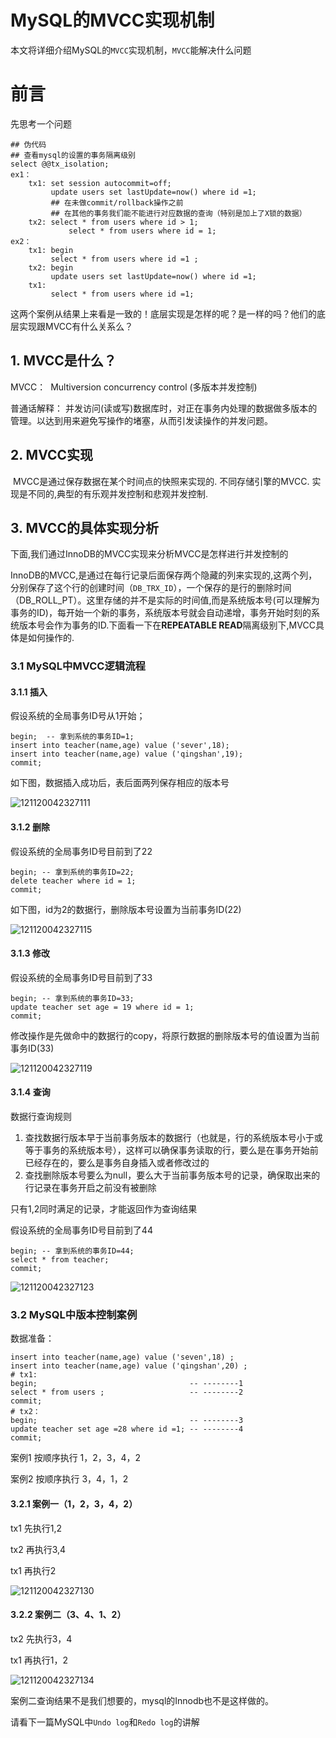 # MySQL的MVCC实现机制

本文将详细介绍MySQL的`MVCC`实现机制，`MVCC`能解决什么问题

# 前言

先思考一个问题

```mysql
## 伪代码
## 查看mysql的设置的事务隔离级别
select @@tx_isolation;
ex1：
	tx1: set session autocommit=off;
		 update users set lastUpdate=now() where id =1;
		 ## 在未做commit/rollback操作之前
		 ## 在其他的事务我们能不能进行对应数据的查询（特别是加上了X锁的数据）
	tx2: select * from users where id > 1;
			 select * from users where id = 1;
ex2：
	tx1: begin
		 select * from users where id =1 ;
	tx2: begin
		 update users set lastUpdate=now() where id =1;
	tx1:
		 select * from users where id =1;
```

这两个案例从结果上来看是一致的！底层实现是怎样的呢？是一样的吗？他们的底层实现跟MVCC有什么关系么？

## 1. MVCC是什么？

MVCC：
​	Multiversion concurrency control (多版本并发控制)

普通话解释：
​	并发访问(读或写)数据库时，对正在事务内处理的数据做多版本的管理。以达到用来避免写操作的堵塞，从而引发读操作的并发问题。

## 2. MVCC实现

​	MVCC是通过保存数据在某个时间点的快照来实现的. 不同存储引擎的MVCC. 实现是不同的,典型的有乐观并发控制和悲观并发控制.

## 3. MVCC的具体实现分析

下面,我们通过InnoDB的MVCC实现来分析MVCC是怎样进行并发控制的

InnoDB的MVCC,是通过在每行记录后面保存两个隐藏的列来实现的,这两个列，分别保存了这个行的创建时间（`DB_TRX_ID`），一个保存的是行的删除时间（DB_ROLL_PT）。这里存储的并不是实际的时间值,而是系统版本号(可以理解为事务的ID)，每开始一个新的事务，系统版本号就会自动递增，事务开始时刻的系统版本号会作为事务的ID.下面看一下在**REPEATABLE READ**隔离级别下,MVCC具体是如何操作的.

### 3.1 MySQL中MVCC逻辑流程

#### 3.1.1 插入

假设系统的全局事务ID号从1开始；

```mysql
begin;  -- 拿到系统的事务ID=1;
insert into teacher(name,age) value ('sever',18);
insert into teacher(name,age) value ('qingshan',19);
commit;
```

如下图，数据插入成功后，表后面两列保存相应的版本号

![121120042327111](http://ww3.sinaimg.cn/large/006tNc79gy1g5xatevo8kj31at0p8q8s.jpg)

#### 3.1.2 删除

假设系统的全局事务ID号目前到了22

```mysql
begin; -- 拿到系统的事务ID=22;
delete teacher where id = 1;
commit;
```

如下图，id为2的数据行，删除版本号设置为当前事务ID(22)

![121120042327115](http://ww2.sinaimg.cn/large/006tNc79gy1g5xath2aqkj30yo0nuwit.jpg)

#### 3.1.3 修改

假设系统的全局事务ID号目前到了33

```mysql
begin; -- 拿到系统的事务ID=33;
update teacher set age = 19 where id = 1;
commit;
```

修改操作是先做命中的数据行的copy，将原行数据的删除版本号的值设置为当前事务ID(33)

![121120042327119](http://ww3.sinaimg.cn/large/006tNc79gy1g5xatk0vcgj317u0ouah3.jpg)



#### 3.1.4 查询

数据行查询规则

1. 查找数据行版本早于当前事务版本的数据行（也就是，行的系统版本号小于或等于事务的系统版本号），这样可以确保事务读取的行，要么是在事务开始前已经存在的，要么是事务自身插入或者修改过的
2. 查找删除版本号要么为null，要么大于当前事务版本号的记录，确保取出来的行记录在事务开启之前没有被删除

只有1,2同时满足的记录，才能返回作为查询结果



假设系统的全局事务ID号目前到了44

```mysql
begin; -- 拿到系统的事务ID=44;
select * from teacher;
commit;
```

![121120042327123](http://ww2.sinaimg.cn/large/006tNc79gy1g5xatn74m3j319k0rrn49.jpg)

### 3.2 MySQL中版本控制案例

数据准备：

```mysql
insert into teacher(name,age) value ('seven',18) ;
insert into teacher(name,age) value ('qingshan',20) ;
# tx1:
begin; 									-- --------1
select * from users ; 					-- --------2
commit;
# tx2：
begin; 									-- --------3
update teacher set age =28 where id =1; -- --------4
commit;
```

案例1
按顺序执行 1，2，3，4，2

案例2
按顺序执行 3，4，1，2

#### 3.2.1 案例一（1，2，3，4，2）

tx1 先执行1,2

tx2 再执行3,4

tx1 再执行2

![121120042327130](http://ww2.sinaimg.cn/large/006tNc79gy1g5xatr1ii0j30zi0nnjv8.jpg)



#### 3.2.2 案例二（3、4、1、2）

tx2 先执行3，4

tx1 再执行1，2

![121120042327134](http://ww4.sinaimg.cn/large/006tNc79gy1g5xattyk43j30y10my434.jpg)

案例二查询结果不是我们想要的，mysql的Innodb也不是这样做的。



请看下一篇MySQL中`Undo log`和`Redo log`的讲解